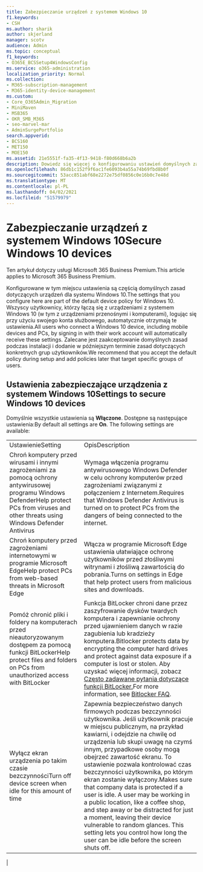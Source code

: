 ```yaml
---
title: Zabezpieczanie urządzeń z systemem Windows 10
f1.keywords:
- CSH
ms.author: sharik
author: skjerland
manager: scotv
audience: Admin
ms.topic: conceptual
f1_keywords:
- O365E_BCSSetup4WindowsConfig
ms.service: o365-administration
localization_priority: Normal
ms.collection:
- M365-subscription-management
- M365-identity-device-management
ms.custom:
- Core_O365Admin_Migration
- MiniMaven
- MSB365
- OKR_SMB_M365
- seo-marvel-mar
- AdminSurgePortfolio
search.appverid:
- BCS160
- MET150
- MOE150
ms.assetid: 21e5551f-fa35-4f13-9418-f80d668b6a2b
description: Dowiedz się więcej o konfigurowaniu ustawień domyślnych zasad dotyczących urządzeń, które wszystkie urządzenia z systemem Windows 10 będą otrzymywać po zalogowaniu się do konta służbowego.
ms.openlocfilehash: 86db1c152f9f6ac1fe6093b4a55a74b69fbd8b0f
ms.sourcegitcommit: 53acc851abf68e2272e75df0856c0e16b0c7e48d
ms.translationtype: MT
ms.contentlocale: pl-PL
ms.lasthandoff: 04/02/2021
ms.locfileid: "51579979"
---
```

# <a name="secure-windows-10-devices"></a><span data-ttu-id="ac6bc-103">Zabezpieczanie urządzeń z systemem Windows 10</span><span class="sxs-lookup"><span data-stu-id="ac6bc-103">Secure Windows 10 devices</span></span>

<span data-ttu-id="ac6bc-104">Ten artykuł dotyczy usługi Microsoft 365 Business Premium.</span><span class="sxs-lookup"><span data-stu-id="ac6bc-104">This article applies to Microsoft 365 Business Premium.</span></span>

<span data-ttu-id="ac6bc-105">Konfigurowane w tym miejscu ustawienia są częścią domyślnych zasad dotyczących urządzeń dla systemu Windows 10.</span><span class="sxs-lookup"><span data-stu-id="ac6bc-105">The settings that you configure here are part of the default device policy for Windows 10.</span></span> <span data-ttu-id="ac6bc-106">Wszyscy użytkownicy, którzy łączą się z urządzeniami z systemem Windows 10 (w tym z urządzeniami przenośnymi i komputerami), logując się przy użyciu swojego konta służbowego, automatycznie otrzymają te ustawienia.</span><span class="sxs-lookup"><span data-stu-id="ac6bc-106">All users who connect a Windows 10 device, including mobile devices and PCs, by signing in with their work account will automatically receive these settings.</span></span> <span data-ttu-id="ac6bc-107">Zalecane jest zaakceptowanie domyślnych zasad podczas instalacji i dodanie w późniejszym terminie zasad dotyczących konkretnych grup użytkowników.</span><span class="sxs-lookup"><span data-stu-id="ac6bc-107">We recommend that you accept the default policy during setup and add policies later that target specific groups of users.</span></span>
  
## <a name="settings-to-secure-windows-10-devices"></a><span data-ttu-id="ac6bc-108">Ustawienia zabezpieczające urządzenia z systemem Windows 10</span><span class="sxs-lookup"><span data-stu-id="ac6bc-108">Settings to secure Windows 10 devices</span></span>

<span data-ttu-id="ac6bc-p102">Domyślnie wszystkie ustawienia są **Włączone**. Dostępne są następujące ustawienia:</span><span class="sxs-lookup"><span data-stu-id="ac6bc-p102">By default all settings are **On**. The following settings are available:</span></span>
  
|||
|:-----|:-----|
|<span data-ttu-id="ac6bc-111">Ustawienie</span><span class="sxs-lookup"><span data-stu-id="ac6bc-111">Setting</span></span>  <br/> |<span data-ttu-id="ac6bc-112">Opis</span><span class="sxs-lookup"><span data-stu-id="ac6bc-112">Description</span></span>  <br/> |
|<span data-ttu-id="ac6bc-113">Chroń komputery przed wirusami i innymi zagrożeniami za pomocą ochrony antywirusowej programu Windows Defender</span><span class="sxs-lookup"><span data-stu-id="ac6bc-113">Help protect PCs from viruses and other threats using Windows Defender Antivirus</span></span>  <br/> |<span data-ttu-id="ac6bc-114">Wymaga włączenia programu antywirusowego Windows Defender w celu ochrony komputerów przed zagrożeniami związanymi z połączeniem z Internetem.</span><span class="sxs-lookup"><span data-stu-id="ac6bc-114">Requires that Windows Defender Antivirus is turned on to protect PCs from the dangers of being connected to the internet.</span></span>  <br/> |
|<span data-ttu-id="ac6bc-115">Chroń komputery przed zagrożeniami internetowymi w programie Microsoft Edge</span><span class="sxs-lookup"><span data-stu-id="ac6bc-115">Help protect PCs from web-based threats in Microsoft Edge</span></span>  <br/> |<span data-ttu-id="ac6bc-116">Włącza w programie Microsoft Edge ustawienia ułatwiające ochronę użytkowników przed złośliwymi witrynami i złośliwą zawartością do pobrania.</span><span class="sxs-lookup"><span data-stu-id="ac6bc-116">Turns on settings in Edge that help protect users from malicious sites and downloads.</span></span>  <br/> |
|<span data-ttu-id="ac6bc-117">Pomóż chronić pliki i foldery na komputerach przed nieautoryzowanym dostępem za pomocą funkcji BitLocker</span><span class="sxs-lookup"><span data-stu-id="ac6bc-117">Help protect files and folders on PCs from unauthorized access with BitLocker</span></span>  <br/> |<span data-ttu-id="ac6bc-118">Funkcja BitLocker chroni dane przez zaszyfrowanie dysków twardych komputera i zapewnianie ochrony przed ujawnieniem danych w razie zagubienia lub kradzieży komputera.</span><span class="sxs-lookup"><span data-stu-id="ac6bc-118">Bitlocker protects data by encrypting the computer hard drives and protect against data exposure if a computer is lost or stolen.</span></span> <span data-ttu-id="ac6bc-119">Aby uzyskać więcej informacji, zobacz [Często zadawane pytania dotyczące funkcji BitLocker.](/windows/security/information-protection/bitlocker/bitlocker-frequently-asked-questions)</span><span class="sxs-lookup"><span data-stu-id="ac6bc-119">For more information, see [Bitlocker FAQ](/windows/security/information-protection/bitlocker/bitlocker-frequently-asked-questions).</span></span>  <br/> |
|<span data-ttu-id="ac6bc-120">Wyłącz ekran urządzenia po takim czasie bezczynności</span><span class="sxs-lookup"><span data-stu-id="ac6bc-120">Turn off device screen when idle for this amount of time</span></span>  <br/> |<span data-ttu-id="ac6bc-p104">Zapewnia bezpieczeństwo danych firmowych podczas bezczynności użytkownika. Jeśli użytkownik pracuje w miejscu publicznym, na przykład kawiarni, i odejdzie na chwilę od urządzenia lub skupi uwagę na czymś innym, przypadkowe osoby mogą obejrzeć zawartość ekranu. To ustawienie pozwala kontrolować czas bezczynności użytkownika, po którym ekran zostanie wyłączony.</span><span class="sxs-lookup"><span data-stu-id="ac6bc-p104">Makes sure that company data is protected if a user is idle. A user may be working in a public location, like a coffee shop, and step away or be distracted for just a moment, leaving their device vulnerable to random glances. This setting lets you control how long the user can be idle before the screen shuts off.</span></span>  <br/> |
|